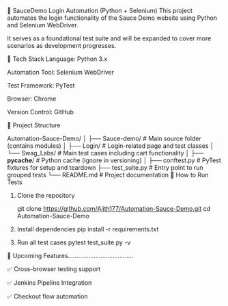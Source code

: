 🔐 SauceDemo Login Automation (Python + Selenium)
This project automates the login functionality of the Sauce Demo website using Python and Selenium WebDriver.

It serves as a foundational test suite and will be expanded to cover more scenarios as development progresses.

🚀 Tech Stack
Language: Python 3.x

Automation Tool: Selenium WebDriver

Test Framework: PyTest

Browser: Chrome

Version Control: GitHub

📁 Project Structure

Automation-Sauce-Demo/
│
├── Sauce-demo/                 # Main source folder (contains modules)
│   ├── Login/                  # Login-related page and test classes
│   └── Swag_Labs/              # Main test cases including cart functionality
│
├── __pycache__/                # Python cache (ignore in versioning)
│
├── conftest.py                 # PyTest fixtures for setup and teardown
├── test_suite.py               # Entry point to run grouped tests
└── README.md                   # Project documentation
🧪 How to Run Tests

1) Clone the repository

     git clone https://github.com/Ajith177/Automation-Sauce-Demo.git
     cd Automation-Sauce-Demo


2) Install dependencies
     pip install -r requirements.txt


3) Run all test cases
     pytest test_suite.py -v


🧠 Upcoming Features......................................


✅ Cross-browser testing support

✅ Jenkins Pipeline Integration

✅ Checkout flow automation

